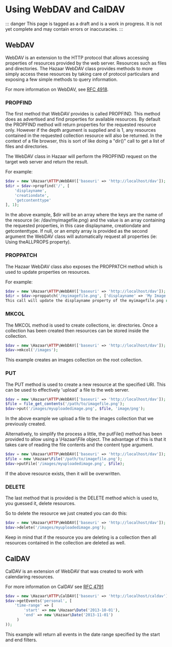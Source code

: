 # Using WebDAV and CalDAV

::: danger
This page is tagged as a draft and is a work in progress.  It is not yet complete and may contain errors or inaccuracies.
:::

## WebDAV

WebDAV is an extension to the HTTP protocol that allows accessing properties of resources provided by the web server. Resources such as files and directories. The Hazaar WebDAV class provides methods to more simply access these resources by taking care of protocol particulars and exposing a few simple methods to query information.

For more information on WebDAV, see [RFC 4918](https://tools.ietf.org/html/rfc4918).

### PROPFIND

The first method that WebDAV provides is called PROPFIND. This method does as advertised and find properties for available resources. By default the PROPFIND method will return properties for the requested resource only. However if the depth argument is supplied and is 1, any resources contained in the requested collection resource will also be returned. In the context of a file browser, this is sort of like doing a "dir()" call to get a list of files and directories.

The WebDAV class in Hazaar will perform the PROPFIND request on the target web server and return the result.

For example:

```php
$dav = new \Hazaar\HTTP\WebDAV(['baseuri' => 'http://localhost/dav']);
$dir = $dav->propfind('/', [
    'displayname',
    'creationdate',
    'getcontenttype'
], 1);
```

In the above example, $dir will be an array where the keys are the name of the resource (ie: /dav/myimagefile.png) and the value is an array containing the requested properties, in this case displayname, creationdate and getcontenttype. If null, or an empty array is provided as the second argument the WebDAV class will automatically request all properties (ie: Using theALLPROPS property).

### PROPPATCH

The Hazaar WebDAV class also exposes the PROPPATCH method which is used to update properties on resources.

For example:

```php
$dav = new \Hazaar\HTTP\WebDAV(['baseuri' => 'http://localhost/dav']);
$dir = $dav->proppatch('/myimagefile.png', ['displayname' => 'My Image File']);
This call will update the displayname property of the myimagefile.png resource.
```

### MKCOL

The MKCOL method is used to create collections, ie: directories. Once a collection has been created then resources can be stored inside the collection.

```php
$dav = new \Hazaar\HTTP\WebDAV(['baseuri' => 'http://localhost/dav']);
$dav->mkcol('/images');
```

This example creates an images collection on the root collection.

### PUT

The PUT method is used to create a new resource at the specified URI. This can be used to effectively 'upload' a file to the web server.

```php
$dav = new \Hazaar\HTTP\WebDAV(['baseuri' => 'http://localhost/dav']);
$file = file_get_contents('/path/to/imagefile.png');
$dav->put('/images/myuploadedimage.png', $file, 'image/png');
```

In the above example we upload a file to the images collection that we previously created.

Alternatively, to simplify the process a little, the putFile() method has been provided to allow using a \Hazaar\File object. The advantage of this is that it takes care of reading the file contents and the content type argument.

```php
$dav = new \Hazaar\HTTP\WebDAV(['baseuri' => 'http://localhost/dav']);
$file = new \Hazaar\File('/path/to/imagefile.png');
$dav->putFile('/images/myuploadedimage.png', $file);
```

If the above resource exists, then it will be overwritten.

### DELETE

The last method that is provided is the DELETE method which is used to, you guessed it, delete resources.

So to delete the resource we just created you can do this:

```php
$dav = new \Hazaar\HTTP\WebDAV(['baseuri' => 'http://localhost/dav']);
$dav->delete('/images/myuploadedimage.png');
```

Keep in mind that if the resource you are deleting is a collection then all resources contained in the collection are deleted as well.

## CalDAV

CalDAV is an extension of WebDAV that was created to work with calendaring resources.

For more information on CalDAV see [RFC 4791](https://tools.ietf.org/html/rfc4791)

```php
$dav = new \Hazaar\HTTP\CalDAV(['baseuri' => 'http://localhost/caldav']);
$dav->getEvents('personal', [
    'time-range' => [
        'start' => new \Hazaar\Date('2013-10-01'),
        'end' => new \Hazaar\Date('2013-11-01')
     )
));
```

This example will return all events in the date range specified by the start and end filters.